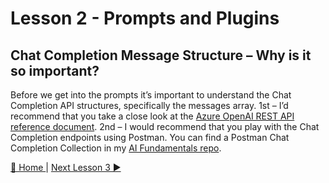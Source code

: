 # Lesson 2 - Prompts and Plugins
## Chat Completion Message Structure – Why is it so important?
Before we get into the prompts it’s important to understand the Chat Completion API structures, specifically the messages array.  1st – I’d recommend that you take a close look at the [Azure OpenAI REST API reference document](https://learn.microsoft.com/en-us/azure/ai-services/openai/reference).  2nd – I would recommend that you play with the Chat Completion endpoints using Postman.  You can find a Postman Chat Completion Collection in my [AI Fundamentals repo](https://github.com/Rickcau/AI-Fundamentals).




[🔼 Home ](/README.md) | [Next Lesson 3 ▶](/lessons/lesson-3/README.md)
